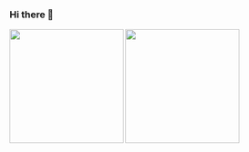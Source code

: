 ### Hi there 👋

<a href="https://github.com/anuraghazra/github-readme-stats">
  <img align=left height="200px" src="https://github-readme-stats.vercel.app/api/top-langs/?username=anuraghazra&layout=compact" />
  <img align=left height="200px" src="https://github-readme-stats.vercel.app/api?username=furuyad&count_private=true&show_icons=true" />
</a>


<!--
**furuyad/furuyad** is a ✨ _special_ ✨ repository because its `README.md` (this file) appears on your GitHub profile.

Here are some ideas to get you started:

- 🔭 I’m currently working on ...
- 🌱 I’m currently learning ...
- 👯 I’m looking to collaborate on ...
- 🤔 I’m looking for help with ...
- 💬 Ask me about ...
- 📫 How to reach me: ...
- 😄 Pronouns: ...
- ⚡ Fun fact: ...
-->
